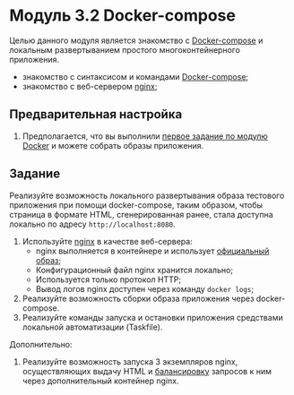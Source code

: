 # Модуль 3.2 Docker-compose

Целью данного модуля является знакомство с [Docker-compose](https://docs.docker.com/compose/) и локальным развертыванием простого многоконтейнерного приложения.   

- знакомство с синтаксисом и командами [Docker-compose](https://docs.docker.com/compose/);
- знакомство с веб-сервером [nginx](https://nginx.org/ru/);

## Предварительная настройка

1. Предполагается, что вы выполнили [первое задание по модулю Docker](https://github.com/digital-academy-devops/docker-module) и можете собрать образы приложения.

## Задание
Реализуйте возможность локального развертывания образа тестового приложения при помощи docker-compose, таким образом, чтобы страница в формате HTML, сгенерированная ранее, стала доступна локально по адресу `http://localhost:8080`.

1. Используйте [nginx](https://nginx.org/ru/) в качеcтве веб-сервера:
    - nginx выполняется в контейнере и использует [официальный образ](https://hub.docker.com/_/nginx);
    - Конфигурационный файл nginx хранится локально;
    - Используется только протокол HTTP;    
    - Вывод логов nginx доступен через команду `docker logs`;
1. Реализуйте возможность сборки образа приложения через docker-compose.
1. Реализуйте команды запуска и остановки приложения средствами локальной автоматизации (Taskfile).

Дополнительно:
1. Реализуйте возможность запуска 3 экземпляров nginx, осуществляющих выдачу HTML и [балансировку](https://docs.nginx.com/nginx/admin-guide/load-balancer/http-load-balancer/) запросов к ним через дополнительный контейнер nginx.



